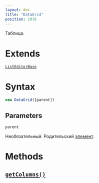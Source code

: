```yaml
---
layout: doc
title: "DataGrid"
position: 1018
---
```


Таблица.

# Extends

[`ListEditorBase`](../ListEditorBase/)

# Syntax

```js
new DataGrid([parent])
```

## Parameters

`parent`

Необязательный. Родительский [элемент](../../KeyConcepts/Element/).

# Methods

## [`getColumns()`](DataGrid.getColumns/)
